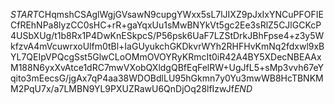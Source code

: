 $START$CHqmshCSAglWgjGVsawN9cupgYWxx5sL7lJIXZ9pJxIxYNCuPFOFIECfREhNPa8lyzCC0sHC+rR+gaYqxUu1sMwBNYkVt5gc2Ee3sRlZ5CJlGCKcP4USbXUg/t1b8Rx1P4DwKnESkpcS/P56psk6UaF7LZStDrkJBhFpse4+z3y5WkfzvA4mVcuwrxoUlfm0tBl+IaGUyukchGKDkvrWYh2RHFHvKmNq2fdxwl9xBYL7QEIpVPQcgSst5GlwCLoOMmOVOYRyKRmcIt0iR42A4BY5XDecNBEAAxM188N6yxXvAtce1dRC7mwVXobQXldgQBfEqFelRW+UgJfL5+sMp3vvh67eYqito3mEecsG/jgAx7qP4aa38WDOBdlLU95hGkmn7y0Yu3mwWB8HcTBNKMM2PqU7x/a7LMBN9YL9PXUZRawU6QnDjOq28lfIzwJf$END$